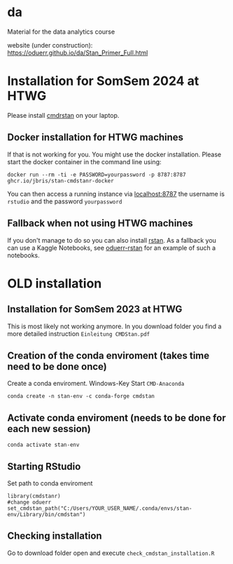 # da
Material for the data analytics course

website (under construction): https://oduerr.github.io/da/Stan_Primer_Full.html

# Installation for SomSem 2024 at HTWG

Please install [cmdrstan](https://mc-stan.org/cmdstanr/) on your laptop. 

## Docker installation for HTWG machines
If that is not working for you. You might use the docker installation. 
Please start the docker container in the command line using:
```
docker run --rm -ti -e PASSWORD=yourpassword -p 8787:8787 ghcr.io/jbris/stan-cmdstanr-docker
```
You can then access a running instance via
[localhost:8787](http://localhost:8787) the username is `rstudio` and the password `yourpassword`

## Fallback when not using HTWG machines
If you don't manage to do so you can also install [rstan](https://mc-stan.org/users/interfaces/rstan). As a fallback 
you can use a Kaggle Notebooks, see [oduerr-rstan](https://www.kaggle.com/code/oduerr/oduerr-rstan) for an example of such a notebooks.


# OLD installation

## Installation for SomSem 2023 at HTWG
This is most likely not working anymore. 
In you download folder you find a more detailed instruction `Einleitung CMDStan.pdf`

## Creation of the conda enviroment (takes time need to be done once)
Create a conda enviroment. Windows-Key Start `CMD-Anaconda`  
```
conda create -n stan-env -c conda-forge cmdstan
```

## Activate conda enviroment (needs to be done for each new session)

```
conda activate stan-env
```

## Starting RStudio
Set path to conda enviroment 
```
library(cmdstanr)
#change oduerr
set_cmdstan_path("C:/Users/YOUR_USER_NAME/.conda/envs/stan-env/Library/bin/cmdstan") 
```

## Checking installation

Go to download folder open and execute `check_cmdstan_installation.R`


